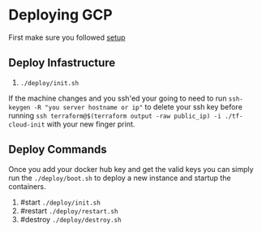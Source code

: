 # Deploying GCP

First make sure you followed [setup](./SETUP.md)

## Deploy Infastructure

1. `./deploy/init.sh`

If the machine changes and you ssh'ed your going to need to run `ssh-keygen -R "you server hostname or ip"` to delete your ssh key before running `ssh terraform@$(terraform output -raw public_ip) -i ./tf-cloud-init` with your new finger print.

## Deploy Commands

Once you add your docker hub key and get the valid keys you can simply run the `./deploy/boot.sh` to deploy a new instance and startup the containers.

1. #start `./deploy/init.sh`
1. #restart `./deploy/restart.sh`
1. #destroy `./deploy/destroy.sh`
